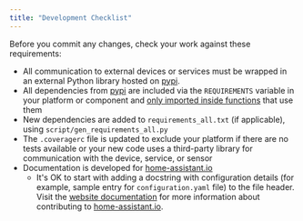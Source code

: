 ```yaml
---
title: "Development Checklist"
---
```



Before you commit any changes, check your work against these requirements:

- All communication to external devices or services must be wrapped in an external Python library hosted on [pypi](https://pypi.python.org/pypi).
- All dependencies from [pypi](https://pypi.python.org/pypi) are included via the `REQUIREMENTS` variable in your platform or component and [only imported inside functions](creating_component_deps_and_reqs.md) that use them
- New dependencies are added to `requirements_all.txt` (if applicable), using `script/gen_requirements_all.py`
- The `.coveragerc` file is updated to exclude your platform if there are no tests available or your new code uses a third-party library for communication with the device, service, or sensor
- Documentation is developed for [home-assistant.io](/)
   * It's OK to start with adding a docstring with configuration details (for example, sample entry for `configuration.yaml` file) to the file header. Visit the [website documentation](https://www.home-assistant.io/developers/documentation/) for more information about contributing to [home-assistant.io](https://github.com/home-assistant/home-assistant.github.io).
